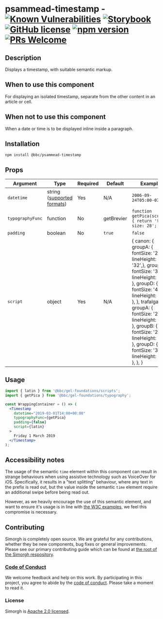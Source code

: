 # psammead-timestamp - [![Known Vulnerabilities](https://snyk.io/test/github/bbc/psammead/badge.svg?targetFile=packages%2Fcomponents%2Fpsammead-timestamp%2Fpackage.json)](https://snyk.io/test/github/bbc/psammead?targetFile=packages%2Fcomponents%2Fpsammead-timestamp%2Fpackage.json) [![Storybook](https://raw.githubusercontent.com/storybooks/brand/master/badge/badge-storybook.svg?sanitize=true)](https://bbc.github.io/psammead/?path=/story/timestamp--default) [![GitHub license](https://img.shields.io/badge/license-Apache%202.0-blue.svg)](https://github.com/bbc/psammead/blob/latest/LICENSE) [![npm version](https://img.shields.io/npm/v/@bbc/psammead-timestamp.svg)](https://www.npmjs.com/package/@bbc/psammead-timestamp) [![PRs Welcome](https://img.shields.io/badge/PRs-welcome-brightgreen.svg)](https://github.com/bbc/psammead/blob/latest/CONTRIBUTING.md)

## Description

Displays a timestamp, with suitable semantic markup.

## When to use this component

For displaying an isolated timestamp, separate from the other content in an article or cell.

## When not to use this component

When a date or time is to be displayed inline inside a paragraph.

## Installation

`npm install @bbc/psammead-timestamp`

## Props

<!-- prettier-ignore -->
| Argument   | Type   | Required | Default | Example                  |
|------------|--------|----------|---------|--------------------------|
| `datetime` | string ([supported formats](https://developer.mozilla.org/en-US/docs/Web/HTML/Element/time#Valid_datetime_Values)) | Yes | N/A | `2006-09-24T05:00-07:00` |
| `typographyFunc` | function | No | getBrevier | `function getPica(script){ return 'font-size: 28'; }` |
| `padding` | boolean | No | `true` | `false` |
| `script` | object | Yes | N/A | { canon: { groupA: { fontSize: '28', lineHeight: '32',}, groupB: { fontSize: '32', lineHeight: '36', }, groupD: { fontSize: '44', lineHeight: '48', }, }, trafalgar: { groupA: { fontSize: '20', lineHeight: '24', }, groupB: { fontSize: '24', lineHeight: '28', }, groupD: { fontSize: '32', lineHeight: '36', }, }, }|
## Usage

```jsx
import { latin } from '@bbc/gel-foundations/scripts';
import { getPica } from '@bbc/gel-foundations/typography';

const WrappingContainer = () => (
  <Timestamp
    datetime="2019-03-01T14:00+00:00"
    typographyFunc={getPica}
    padding={false}
    script={latin}
  >
    Friday 1 March 2019
  </Timestamp>
);
```

## Accessibility notes

The usage of the semantic `time` element within this component can result in strange behaviours when using assistive technology such as VoiceOver for iOS. Specifically, it results in a "text splitting" behaviour, where any text in the prefix is read out, but the value inside the semantic `time` element require an additional swipe before being read out.

However, as we heavily encourage the use of this semantic element, and want to ensure it's usage is in line with [the W3C examples](https://www.w3.org/TR/html51/textlevel-semantics.html#the-time-element), we feel this compromise is necessary.

## Contributing

Simorgh is completely open source. We are grateful for any contributions, whether they be new components, bug fixes or general improvements. Please see our primary contributing guide which can be found at [the root of the Simorgh respository](https://github.com/bbc/psammead/blob/latest/CONTRIBUTING.md).

### [Code of Conduct](https://github.com/bbc/psammead/blob/latest/CODE_OF_CONDUCT.md)

We welcome feedback and help on this work. By participating in this project, you agree to abide by the [code of conduct](https://github.com/bbc/psammead/blob/latest/CODE_OF_CONDUCT.md). Please take a moment to read it.

### License

Simorgh is [Apache 2.0 licensed](https://github.com/bbc/psammead/blob/latest/LICENSE).
